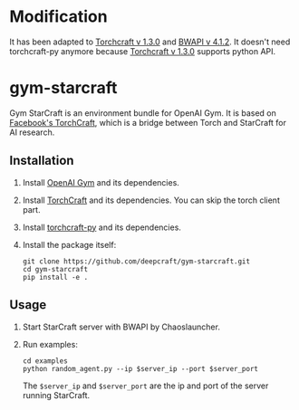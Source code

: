 # Modification
It has been adapted to [Torchcraft v 1.3.0](https://github.com/TorchCraft/TorchCraft/releases) and [BWAPI v 4.1.2](https://github.com/bwapi/bwapi/releases). It doesn't need torchcraft-py anymore because [Torchcraft v 1.3.0](https://github.com/TorchCraft/TorchCraft/releases) supports python API.

# gym-starcraft
Gym StarCraft is an environment bundle for OpenAI Gym. It is based on [Facebook's TorchCraft](https://github.com/TorchCraft/TorchCraft), which is a bridge between Torch and StarCraft for AI research.

## Installation

1. Install [OpenAI Gym](https://github.com/openai/gym) and its dependencies.

2. Install [TorchCraft](https://github.com/TorchCraft/TorchCraft) and its dependencies. You can skip the torch client part. 

3. Install [torchcraft-py](https://github.com/deepcraft/torchcraft-py) and its dependencies.

4. Install the package itself:
    ```
    git clone https://github.com/deepcraft/gym-starcraft.git
    cd gym-starcraft
    pip install -e .
    ```

## Usage
1. Start StarCraft server with BWAPI by Chaoslauncher.

2. Run examples:

    ```
    cd examples
    python random_agent.py --ip $server_ip --port $server_port 
    ```
    
    The `$server_ip` and `$server_port` are the ip and port of the server running StarCraft.   
    
